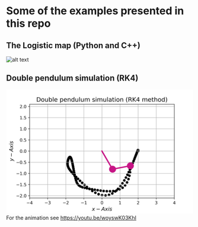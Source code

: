 # Some of the examples presented in this repo
## The Logistic map (Python and C++)
![alt text](https://github.com/Ahmed-alkharusi/Interesting-problems-/blob/master/Logistic%20map/C%2B%2B%20Version%20with%20Python%20plots/source/result.jpg)

## Double pendulum simulation (RK4)
![alt text](https://github.com/Ahmed-alkharusi/Interesting-problems-/blob/master/double%20pendulum%20simulation%20(RK4)/106.png)
For the animation see
https://youtu.be/woyswK03KhI

